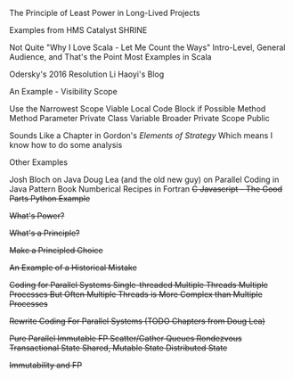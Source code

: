 The Principle of Least Power in Long-Lived Projects

Examples from HMS Catalyst SHRINE

Not Quite "Why I Love Scala - Let Me Count the Ways"
Intro-Level, General Audience, and That's the Point
Most Examples in Scala


Odersky's 2016 Resolution
Li Haoyi's Blog


An Example - Visibility Scope

Use the Narrowest Scope Viable
Local Code Block if Possible
Method
Method Parameter
Private Class Variable
Broader Private Scope
Public


Sounds Like a Chapter in Gordon's _Elements of Strategy_
Which means I know how to do some analysis

Other Examples

Josh Bloch on Java
Doug Lea (and the old new guy) on Parallel Coding in Java
Pattern Book
Numberical Recipes in Fortran <strike> C
Javascript - The Good Parts
Python Example


What's Power?

What's a Principle?

Make a Principled Choice


An Example of a Historical Mistake

Coding for Parallel Systems
Single-threaded
Multiple Threads
Multiple Processes
But Often Multiple Threads is More Complex than Multiple Processes

Rewrite Coding For Parallel Systems (TODO Chapters from Doug Lea)

Pure Parallel
Immutable
FP
Scatter/Gather
Queues
Rondezvous
Transactional State
Shared, Mutable State
Distributed State

 
Immutability and FP








